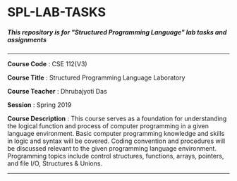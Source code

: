 # SPL-LAB-TASKS

##### This repository is for "Structured Programming Language" lab tasks and assignments
---

**Course Code** : CSE 112(V3)

**Course Title** : Structured Programming Language Laboratory

**Course Teacher** : Dhrubajyoti Das

**Session** : Spring 2019

**Course Description** : This course serves as a foundation for understanding the logical function and process of computer programming in a given language environment. Basic computer programming knowledge and skills in logic and syntax will be covered. Coding convention and procedures will be discussed relevant to the given programming language environment. Programming topics include control structures, functions, arrays, pointers, and file I/O, Structures & Unions.

---
